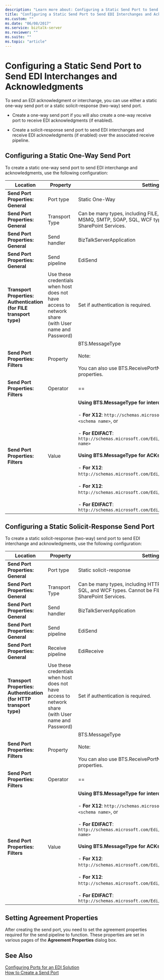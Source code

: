 ```yaml
---
description: "Learn more about: Configuring a Static Send Port to Send EDI Interchanges and Acknowledgments"
title: "Configuring a Static Send Port to Send EDI Interchanges and Acknowledgments"
ms.custom: ""
ms.date: "06/08/2017"
ms.service: biztalk-server
ms.reviewer: ""
ms.suite: ""
ms.topic: "article"
---
```

# Configuring a Static Send Port to Send EDI Interchanges and Acknowledgments
To send an EDI acknowledgment or interchange, you can use either a static one-way send port or a static solicit-response (two-way) send port.  
  
-   Create a one-way send port if you will also create a one-way receive port to receive EDI acknowledgments (if enabled).  
  
-   Create a solicit-response send port to send EDI interchanges and receive EDI acknowledgments (if enabled) over the associated receive pipeline.  
  
## Configuring a Static One-Way Send Port  
 To create a static one-way send port to send EDI interchange and acknowledgments, use the following configuration:  
  
|Location|Property|Setting|  
|--------------|--------------|-------------|  
|**Send Port Properties: General**|Port type|Static One-Way|  
|**Send Port Properties: General**|Transport Type|Can be many types, including FILE, FTP, HTTP, MQSeries, MSMQ, SMTP, SOAP, SQL, WCF types, and Windows SharePoint Services.|  
|**Send Port Properties: General**|Send handler|BizTalkServerApplication|  
|**Send Port Properties: General**|Send pipeline|EdiSend|  
|**Transport Properties: Authentication (for FILE transport type)**|Use these credentials when host does not have access to network share (with User name and Password)|Set if authentication is required.|  
|**Send Port Properties: Filters**|Property|BTS.MessageType<br /><br /> Note:<br /><br /> You can also use BTS.ReceivePortName or other promoted properties.|  
|**Send Port Properties: Filters**|Operator|==|  
|**Send Port Properties: Filters**|Value|**Using BTS.MessageType for interchanges:**<br /><br /> - **For X12**: `http://schemas.microsoft.com/Edi/X12/2006#<schema name>`, or<br /><br /> - **For EDIFACT**: `http://schemas.microsoft.com/Edi/Edifact/2006#<schema name>`<br /><br /> **Using BTS.MessageType for ACKs**:<br /><br /> -                     **For X12**: `http://schemas.microsoft.com/Edi/X12#X12_997_Root`, or<br /><br /> -                     **For X12**: `http://schemas.microsoft.com/Edi/X12#X12_TA1_Root`, or<br /><br /> -                     **For EDIFACT**: `http://schemas.microsoft.com/Edi/Edifact#Efact_Contrl_Root`|  
  
## Configuring a Static Solicit-Response Send Port  
 To create a static solicit-response (two-way) send port to send EDI interchange and acknowledgments, use the following configuration:  
  
|Location|Property|Setting|  
|--------------|--------------|-------------|  
|**Send Port Properties: General**|Port type|Static solicit-response|  
|**Send Port Properties: General**|Transport Type|Can be many types, including HTTP, MQSeries, MSMQ, SOAP, SQL, and WCF types. Cannot be FILE, FTP, SMTP, or Windows SharePoint Services.|  
|**Send Port Properties: General**|Send handler|BizTalkServerApplication|  
|**Send Port Properties: General**|Send pipeline|EdiSend|  
|**Send Port Properties: General**|Receive pipeline|EdiReceive|  
|**Transport Properties: Authentication (for HTTP transport type)**|Use these credentials when host does not have access to network share (with User name and Password)|Set if authentication is required.|  
|**Send Port Properties: Filters**|Property|BTS.MessageType<br /><br /> Note:<br /><br /> You can also use BTS.ReceivePortName or other promoted properties.|  
|**Send Port Properties: Filters**|Operator|==|  
|**Send Port Properties: Filters**|Value|**Using BTS.MessageType for interchanges:**<br /><br /> -                     **For X12**: `http://schemas.microsoft.com/Edi/X12/2006#<schema name>`, or<br /><br /> -                     **For EDIFACT**: `http://schemas.microsoft.com/Edi/Edifact/2006#<schema name>`<br /><br /> **Using BTS.MessageType for ACKs**:<br /><br /> -                     **For X12**: `http://schemas.microsoft.com/Edi/X12#X12_997_Root`, or<br /><br /> -                     **For X12**: `http://schemas.microsoft.com/Edi/X12#X12_TA1_Root`, or<br /><br /> -                     **For EDIFACT**: `http://schemas.microsoft.com/Edi/Edifact#Efact_Contrl_Root`|  
  
## Setting Agreement Properties  
 After creating the send port, you need to set the agreement properties required for the send pipeline to function. These properties are set in various pages of the **Agreement Properties** dialog box.  
  
## See Also  
 [Configuring Ports for an EDI Solution](../core/configuring-ports-for-an-edi-solution.md)   
 [How to Create a Send Port](../core/how-to-create-a-send-port2.md)
